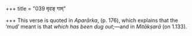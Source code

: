 +++
title = "039 मृदङ् गाम्"

+++
This verse is quoted in *Aparārka*, (p. 176), which explains that the
‘mud’ meant is that *which has been dug out*;—and in *Mitākṣarā* (on
1.133).


